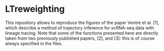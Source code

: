 # LTreweighting
This repository allows to reproduce the figures of the paper Ventre et al. [1], which describe a method of trajectory inference for scRNA-seq data with lineage tracing. 
Note that some of the functions presented here are directly taken from two previously published papers, [2], and [3]: this is of course always specified in the files.
